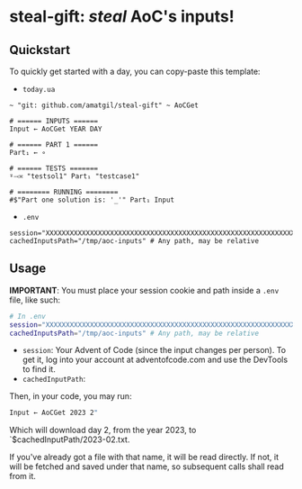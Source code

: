 # steal-gift: _steal_ AoC's inputs!

## Quickstart
To quickly get started with a day, you can copy-paste this template:

- `today.ua`
```
~ "git: github.com/amatgil/steal-gift" ~ AoCGet

# ====== INPUTS ======
Input ← AoCGet YEAR DAY

# ====== PART 1 ======
Part₁ ← ∘

# ====== TESTS =======
⍤⤙≍ "testsol1" Part₁ "testcase1"

# ======== RUNNING ========
#$"Part one solution is: '_'" Part₁ Input
```
- `.env`
```
session="XXXXXXXXXXXXXXXXXXXXXXXXXXXXXXXXXXXXXXXXXXXXXXXXXXXXXXXXXXXXXXXXXXXXXXXXXXXXXXXXXXXXXXXXXXXXXXXXXXXXXXXXXXXXXXXXXXXXXXXXXXXXXXXX"
cachedInputsPath="/tmp/aoc-inputs" # Any path, may be relative
```

## Usage
**IMPORTANT**: You must place your session cookie and path inside a `.env` file, like such:
```sh
# In .env
session="XXXXXXXXXXXXXXXXXXXXXXXXXXXXXXXXXXXXXXXXXXXXXXXXXXXXXXXXXXXXXXXXXXXXXXXXXXXXXXXXXXXXXXXXXXXXXXXXXXXXXXXXXXXXXXXXXXXXXXXXXXXXXXXX"
cachedInputsPath="/tmp/aoc-inputs" # Any path, may be relative
```

- `session`: Your Advent of Code (since the input changes per person). To get it, log into your account at adventofcode.com and use the DevTools to find it.
- `cachedInputPath`:

Then, in your code, you may run:
```sh
Input ← AoCGet 2023 2"
```
Which will download day 2, from the year 2023, to `$cachedInputPath/2023-02.txt.

If you've already got a file with that name, it will be read directly. If not, it will be fetched
and saved under that name, so subsequent calls shall read from it.
